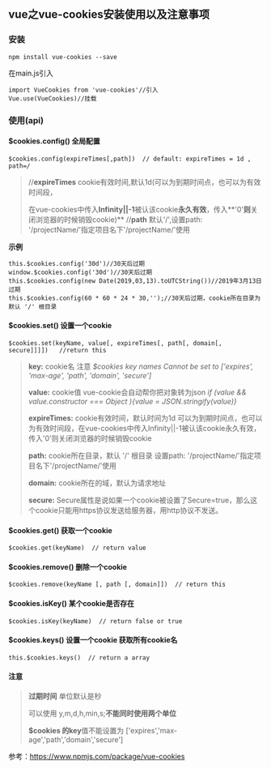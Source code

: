 ## vue之vue-cookies安装使用以及注意事项

### 安装

```
npm install vue-cookies --save
```

在main.js引入

```
import VueCookies from 'vue-cookies'//引入
Vue.use(VueCookies)//挂载
```

### 使用(api)	

#### $cookies.config() 全局配置

```
$cookies.config(expireTimes[,path])  // default: expireTimes = 1d , path=/

```

> //**expireTimes** cookie有效时间,默认1d(可以为到期时间点，也可以为有效时间段，
>
> 在vue-cookies中传入**Infinity||-1**被认该cookie**永久有效**，传入**'0'**则**关闭浏览器的时候销毁cookie)**
> //**path** 默认'/',设置path: '/projectName/'指定项目名下'/projectName/'使用

**示例**

```
this.$cookies.config('30d')//30天后过期
window.$cookies.config('30d')//30天后过期
this.$cookies.config(new Date(2019,03,13).toUTCString())//2019年3月13日过期
this.$cookies.config(60 * 60 * 24 * 30,'');//30天后过期，cookie所在目录为默认 '/' 根目录
```

#### $cookies.set() 设置一个cookie

```
$cookies.set(keyName, value[, expireTimes[, path[, domain[, secure]]]])   //return this
```

> **key:** cookie名
>  注意 *$cookies key names Cannot be set to ['expires', 'max-age', 'path', 'domain', 'secure']* 
>
>  **value:** cookie值
>  vue-cookie会自动帮你把对象转为json *if (value && value.constructor === Object ){value = JSON.stringify(value)}* 
>
>  **expireTimes:** cookie有效时间，默认时间为1d
>  可以为到期时间点，也可以为有效时间段，在vue-cookies中传入Infinity||-1被认该cookie永久有效，传入'0'则关闭浏览器的时候销毁cookie
>
>  **path:** cookie所在目录，默认 '/' 根目录
>  设置path: '/projectName/'指定项目名下'/projectName/'使用
>
>  **domain:** cookie所在的域，默认为请求地址
>
>  **secure:** Secure属性是说如果一个cookie被设置了Secure=true，那么这个cookie只能用https协议发送给服务器，用http协议不发送。



#### $cookies.get()  获取一个cookie

```
$cookies.get(keyName)  // return value 
```

#### $cookies.remove()  删除一个cookie

```
$cookies.remove(keyName [, path [, domain]])  // return this
```

#### $cookies.isKey()  某个cookie是否存在

```
$cookies.isKey(keyName)  // return false or true
```

#### $cookies.keys()  设置一个cookie  获取所有cookie名

```
this.$cookies.keys()  // return a array
```

#### 注意

> **过期时间** 单位默认是秒
>
> 可以使用 y,m,d,h,min,s;**不能同时使用两个单位**
>
> **$cookies 的key**值不能设置为 ['expires','max-age','path','domain','secure']

参考：https://www.npmjs.com/package/vue-cookies